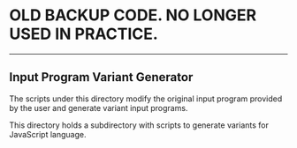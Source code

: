 # OLD BACKUP CODE. NO LONGER USED IN PRACTICE.

-----

## Input Program Variant Generator

The scripts under this directory modify the original input program provided by the user and generate variant input programs.

This directory holds a subdirectory with scripts to generate variants for JavaScript language.
